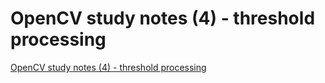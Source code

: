# OpenCV study notes (4) - threshold processing
[OpenCV study notes (4) - threshold processing](https://aiwithcloud.com/2022/09/15/opencv_study_notes_4___threshold_processing/)